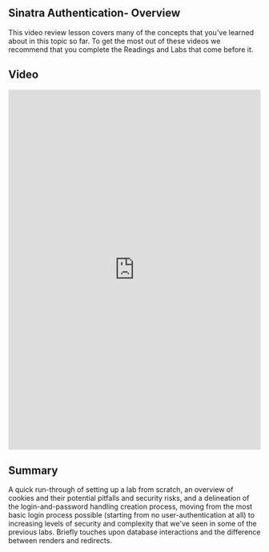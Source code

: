 ## Sinatra Authentication- Overview
This video review lesson covers many of the concepts that you've learned about in this topic so far. To get the most out of these videos we recommend that you complete the Readings and Labs that come before it. 

## Video
<iframe width="100%" height="720" src="https://www.youtube.com/embed/_S1s6R-_wYc?rel=0&amp;showinfo=0" frameborder="0" allowfullscreen></iframe>

## Summary
A quick run-through of setting up a lab from scratch, an overview of cookies and their potential pitfalls and security risks, and a delineation of the
login-and-password handling creation process, moving from the most basic login process possible (starting from no user-authentication at all) to 
increasing levels of security and complexity that we've seen in some of the previous labs. Briefly touches upon database interactions and the difference
between renders and redirects. 


